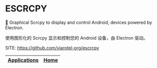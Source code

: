 # ESCRCPY

 📱 Graphical Scrcpy to display and control Android, devices powered by Electron.
 
 使用图形化的 Scrcpy 显示和控制您的 Android 设备，由 Electron 驱动。

 SITE: https://github.com/viarotel-org/escrcpy

 | [Applications](https://portable-linux-apps.github.io/apps.html) | [Home](https://portable-linux-apps.github.io)
 | --- | --- |
